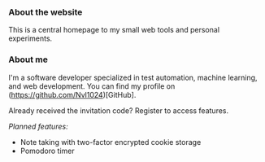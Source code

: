 ### About the website
This is a central homepage to my small web tools and personal experiments.

### About me
I'm a software developer specialized in test automation, machine learning, and web development. You can find my profile on (https://github.com/Nvl1024)[GitHub].

Already received the invitation code? Register to access features.

*Planned features:*
- Note taking with two-factor encrypted cookie storage
- Pomodoro timer